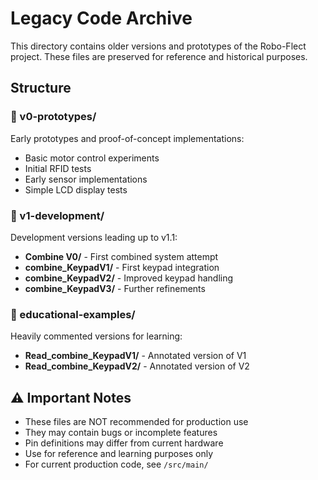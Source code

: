 # Legacy Code Archive

This directory contains older versions and prototypes of the Robo-Flect project. These files are preserved for reference and historical purposes.

## Structure

### 📁 v0-prototypes/
Early prototypes and proof-of-concept implementations:
- Basic motor control experiments
- Initial RFID tests
- Early sensor implementations
- Simple LCD display tests

### 📁 v1-development/
Development versions leading up to v1.1:
- **Combine V0/** - First combined system attempt
- **combine_KeypadV1/** - First keypad integration
- **combine_KeypadV2/** - Improved keypad handling
- **combine_KeypadV3/** - Further refinements

### 📁 educational-examples/
Heavily commented versions for learning:
- **Read_combine_KeypadV1/** - Annotated version of V1
- **Read_combine_KeypadV2/** - Annotated version of V2

## ⚠️ Important Notes

- These files are NOT recommended for production use
- They may contain bugs or incomplete features
- Pin definitions may differ from current hardware
- Use for reference and learning purposes only
- For current production code, see `/src/main/`
